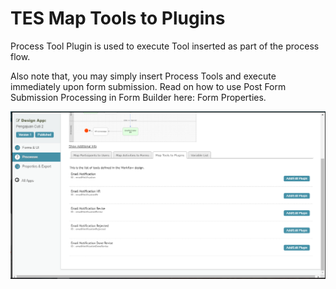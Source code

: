 # TES Map Tools to Plugins #

Process Tool Plugin is used to execute Tool inserted as part of the process flow.

Also note that, you may simply insert Process Tools and execute immediately upon form submission. Read on how to use Post Form Submission Processing in Form Builder here: Form Properties.

<img src="https://raw.githubusercontent.com/kinnara-digital-studio/kecak-workflow/master/docs/assets/buildingPlugins-mapToolsToPlugins.png" alt="buildingPlugins-mapToolsToPlugins" />
